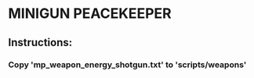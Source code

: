 # MINIGUN PEACEKEEPER

## Instructions:

### Copy 'mp_weapon_energy_shotgun.txt' to 'scripts/weapons'